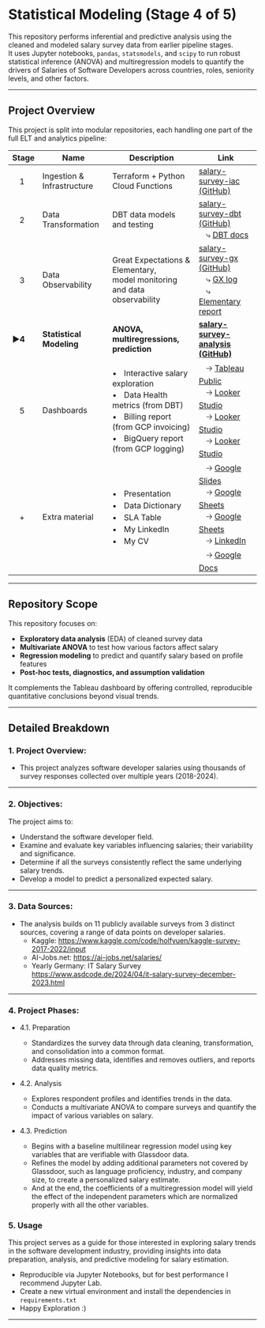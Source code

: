 # Statistical Modeling (Stage 4 of 5)

This repository performs inferential and predictive analysis using the cleaned and modeled salary survey data from earlier pipeline stages.  
It uses Jupyter notebooks, `pandas`, `statsmodels`, and `scipy` to run robust statistical inference (ANOVA) and multiregression models to quantify the drivers of Salaries of Software Developers across countries, roles, seniority levels, and other factors.

---

## Project Overview

This project is split into modular repositories, each handling one part of the full ELT and analytics pipeline:

| Stage | Name                        | Description                                | Link |
|-------|-----------------------------|--------------------------------------------|------------|
| ㅤ1     | Ingestion & Infrastructure  | Terraform + Python Cloud Functions        | [salary-survey-iac (GitHub)](https://github.com/Viktor-Soltesz/salary-survey-iac) |
| ㅤ2     | Data Transformation   | DBT data models and testing               | [salary-survey-dbt (GitHub)](https://github.com/Viktor-Soltesz/salary-survey-dbt) <br> ㅤ⤷ [DBT docs](https://viktor-soltesz.github.io/salary-survey-dbt-docs/index.html#!/overview)|
| ㅤ3     | Data Observability  | Great Expectations & Elementary, <br> model monitoring and data observability     | [salary-survey-gx (GitHub)](https://github.com/Viktor-Soltesz/salary-survey-gx) <br> ㅤ⤷ [GX log](https://viktor-soltesz.github.io/salary-survey-gx/gx_site/index.html) <br> ㅤ⤷ [Elementary report](https://viktor-soltesz.github.io/salary-survey-dbt/elementary_report.html#/report/dashboard) |
| **▶️4** | **Statistical Modeling**    | **ANOVA, multiregressions, prediction**   | **[salary-survey-analysis (GitHub)](https://github.com/Viktor-Soltesz/salary-survey-analysis)** |
| ㅤ5     | Dashboards          | •ㅤInteractive salary exploration <br> •ㅤData Health metrics (from DBT) <br> •ㅤBilling report (from GCP invoicing) <br> •ㅤBigQuery report (from GCP logging) |ㅤ🡢 [Tableau Public](https://public.tableau.com/app/profile/viktor.solt.sz/viz/SoftwareDeveloperSalaries/Dashboard) <br>ㅤ🡢 [Looker Studio](https://lookerstudio.google.com/s/mhwL6JfNlaw)<br>ㅤ🡢 [Looker Studio](https://lookerstudio.google.com/s/tp8jUo4oPRs)<br>ㅤ🡢 [Looker Studio](https://lookerstudio.google.com/s/v2BIFW-_Jak)|
| ㅤ+     | Extra material | •ㅤPresentation <br> •ㅤData Dictionary <br>  •ㅤSLA Table <br>  •ㅤMy LinkedIn<br>  •ㅤMy CV|ㅤ🡢 [Google Slides](https://docs.google.com/presentation/d/1BHC6QnSpObVpulEcyDLXkW-6YLo2hpnwQ3miQg43iBg/edit?slide=id.g3353e8463a7_0_28#slide=id.g3353e8463a7_0_28) <br>ㅤ🡢 [Google Sheets](https://docs.google.com/spreadsheets/d/1cTikHNzcw3e-gH3N8F4VX-viYlCeLbm5JkFE3Wdcnjo/edit?gid=0#gid=0) <br>ㅤ🡢 [Google Sheets](https://docs.google.com/spreadsheets/d/1r85NlwsGV1DDy4eRBfMjZgI-1_uyIbl1fUazgY00Kz0/edit?usp=sharing) <br>ㅤ🡢 [LinkedIn](https://www.linkedin.com/in/viktor-soltesz/) <br>ㅤ🡢 [Google Docs](https://www.linkedin.com/in/viktor-soltesz/)|

---

## Repository Scope

This repository focuses on:
- **Exploratory data analysis** (EDA) of cleaned survey data
- **Multivariate ANOVA** to test how various factors affect salary
- **Regression modeling** to predict and quantify salary based on profile features
- **Post-hoc tests, diagnostics, and assumption validation**

It complements the Tableau dashboard by offering controlled, reproducible quantitative conclusions beyond visual trends.

---

## Detailed Breakdown

### 1. Project Overview:
- This project analyzes software developer salaries using thousands of survey responses collected over multiple years (2018-2024).

---

### 2. Objectives:
The project aims to:
- Understand the software developer field.
- Examine and evaluate key variables influencing salaries; their variability and significance.
- Determine if all the surveys consistently reflect the same underlying salary trends.
- Develop a model to predict a personalized expected salary.

---

### 3. Data Sources:
- The analysis builds on 11 publicly available surveys from 3 distinct sources, covering a range of data points on developer salaries.
  - Kaggle: https://www.kaggle.com/code/holfyuen/kaggle-survey-2017-2022/input
  - AI-Jobs.net:	https://ai-jobs.net/salaries/
  - Yearly Germany: IT Salary Survey https://www.asdcode.de/2024/04/it-salary-survey-december-2023.html

---

### 4. Project Phases:

- 4.1. Preparation
  - Standardizes the survey data through data cleaning, transformation, and consolidation into a common format.
  - Addresses missing data, identifies and removes outliers, and reports data quality metrics.

- 4.2. Analysis
  - Explores respondent profiles and identifies trends in the data.
  - Conducts a multivariate ANOVA to compare surveys and quantify the impact of various variables on salary.

- 4.3. Prediction
  - Begins with a baseline multilinear regression model using key variables that are verifiable with Glassdoor data.
  - Refines the model by adding additional parameters not covered by Glassdoor, such as language proficiency, industry, and company size, to create a personalized salary estimate.
  - And at the end, the coefficients of a multiregression model will yield the effect of the independent parameters which are normalized properly with all the other variables. 

### 5. Usage
This project serves as a guide for those interested in exploring salary trends 
in the software development industry, providing insights into data preparation, 
analysis, and predictive modeling for salary estimation.

- Reproducible via Jupyter Notebooks, but for best performance I recommend Jupyter Lab.
- Create a new virtual environment and install the dependencies in `requirements.txt`
- Happy Exploration :)
---

